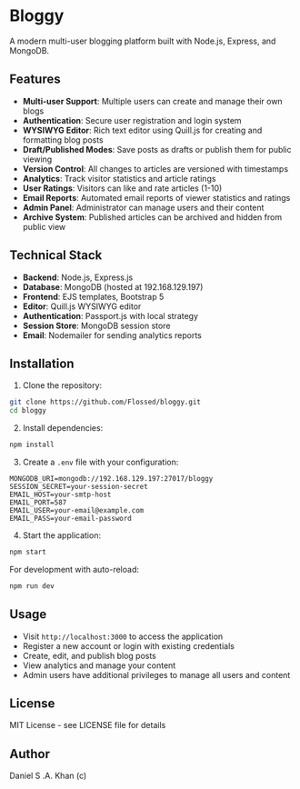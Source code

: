 # Bloggy

A modern multi-user blogging platform built with Node.js, Express, and MongoDB.

## Features

- **Multi-user Support**: Multiple users can create and manage their own blogs
- **Authentication**: Secure user registration and login system
- **WYSIWYG Editor**: Rich text editor using Quill.js for creating and formatting blog posts
- **Draft/Published Modes**: Save posts as drafts or publish them for public viewing
- **Version Control**: All changes to articles are versioned with timestamps
- **Analytics**: Track visitor statistics and article ratings
- **User Ratings**: Visitors can like and rate articles (1-10)
- **Email Reports**: Automated email reports of viewer statistics and ratings
- **Admin Panel**: Administrator can manage users and their content
- **Archive System**: Published articles can be archived and hidden from public view

## Technical Stack

- **Backend**: Node.js, Express.js
- **Database**: MongoDB (hosted at 192.168.129.197)
- **Frontend**: EJS templates, Bootstrap 5
- **Editor**: Quill.js WYSIWYG editor
- **Authentication**: Passport.js with local strategy
- **Session Store**: MongoDB session store
- **Email**: Nodemailer for sending analytics reports

## Installation

1. Clone the repository:
```bash
git clone https://github.com/Flossed/bloggy.git
cd bloggy
```

2. Install dependencies:
```bash
npm install
```

3. Create a `.env` file with your configuration:
```env
MONGODB_URI=mongodb://192.168.129.197:27017/bloggy
SESSION_SECRET=your-session-secret
EMAIL_HOST=your-smtp-host
EMAIL_PORT=587
EMAIL_USER=your-email@example.com
EMAIL_PASS=your-email-password
```

4. Start the application:
```bash
npm start
```

For development with auto-reload:
```bash
npm run dev
```

## Usage

- Visit `http://localhost:3000` to access the application
- Register a new account or login with existing credentials
- Create, edit, and publish blog posts
- View analytics and manage your content
- Admin users have additional privileges to manage all users and content

## License

MIT License - see LICENSE file for details

## Author

Daniel S .A. Khan (c)
